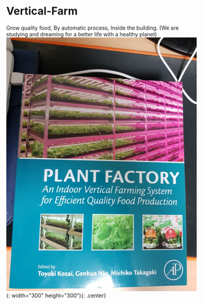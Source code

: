 # Vertical-Farm
Grow quality food, By automatic process, Inside the building. (We are studying and dreaming for a better life with a healthy planet)
![book1](./Books/KakaoTalk_20180409_234040077.jpg){: width="300" height="300"){: .center}
